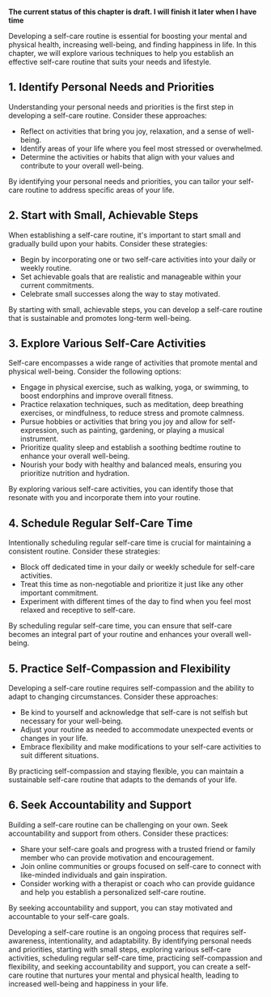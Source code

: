 **The current status of this chapter is draft. I will finish it later when I have time**

Developing a self-care routine is essential for boosting your mental and physical health, increasing well-being, and finding happiness in life. In this chapter, we will explore various techniques to help you establish an effective self-care routine that suits your needs and lifestyle.

**1. Identify Personal Needs and Priorities**
---------------------------------------------

Understanding your personal needs and priorities is the first step in developing a self-care routine. Consider these approaches:

* Reflect on activities that bring you joy, relaxation, and a sense of well-being.
* Identify areas of your life where you feel most stressed or overwhelmed.
* Determine the activities or habits that align with your values and contribute to your overall well-being.

By identifying your personal needs and priorities, you can tailor your self-care routine to address specific areas of your life.

**2. Start with Small, Achievable Steps**
-----------------------------------------

When establishing a self-care routine, it's important to start small and gradually build upon your habits. Consider these strategies:

* Begin by incorporating one or two self-care activities into your daily or weekly routine.
* Set achievable goals that are realistic and manageable within your current commitments.
* Celebrate small successes along the way to stay motivated.

By starting with small, achievable steps, you can develop a self-care routine that is sustainable and promotes long-term well-being.

**3. Explore Various Self-Care Activities**
-------------------------------------------

Self-care encompasses a wide range of activities that promote mental and physical well-being. Consider the following options:

* Engage in physical exercise, such as walking, yoga, or swimming, to boost endorphins and improve overall fitness.
* Practice relaxation techniques, such as meditation, deep breathing exercises, or mindfulness, to reduce stress and promote calmness.
* Pursue hobbies or activities that bring you joy and allow for self-expression, such as painting, gardening, or playing a musical instrument.
* Prioritize quality sleep and establish a soothing bedtime routine to enhance your overall well-being.
* Nourish your body with healthy and balanced meals, ensuring you prioritize nutrition and hydration.

By exploring various self-care activities, you can identify those that resonate with you and incorporate them into your routine.

**4. Schedule Regular Self-Care Time**
--------------------------------------

Intentionally scheduling regular self-care time is crucial for maintaining a consistent routine. Consider these strategies:

* Block off dedicated time in your daily or weekly schedule for self-care activities.
* Treat this time as non-negotiable and prioritize it just like any other important commitment.
* Experiment with different times of the day to find when you feel most relaxed and receptive to self-care.

By scheduling regular self-care time, you can ensure that self-care becomes an integral part of your routine and enhances your overall well-being.

**5. Practice Self-Compassion and Flexibility**
-----------------------------------------------

Developing a self-care routine requires self-compassion and the ability to adapt to changing circumstances. Consider these approaches:

* Be kind to yourself and acknowledge that self-care is not selfish but necessary for your well-being.
* Adjust your routine as needed to accommodate unexpected events or changes in your life.
* Embrace flexibility and make modifications to your self-care activities to suit different situations.

By practicing self-compassion and staying flexible, you can maintain a sustainable self-care routine that adapts to the demands of your life.

**6. Seek Accountability and Support**
--------------------------------------

Building a self-care routine can be challenging on your own. Seek accountability and support from others. Consider these practices:

* Share your self-care goals and progress with a trusted friend or family member who can provide motivation and encouragement.
* Join online communities or groups focused on self-care to connect with like-minded individuals and gain inspiration.
* Consider working with a therapist or coach who can provide guidance and help you establish a personalized self-care routine.

By seeking accountability and support, you can stay motivated and accountable to your self-care goals.

Developing a self-care routine is an ongoing process that requires self-awareness, intentionality, and adaptability. By identifying personal needs and priorities, starting with small steps, exploring various self-care activities, scheduling regular self-care time, practicing self-compassion and flexibility, and seeking accountability and support, you can create a self-care routine that nurtures your mental and physical health, leading to increased well-being and happiness in your life.
